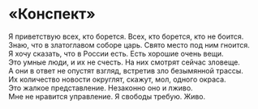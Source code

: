 # «Конспект»

Я приветствую всех, кто борется. Всех, кто борется, кто не боится.  
Знаю, что в златоглавом соборе царь. Свято место под ним гноится.  
Я хочу сказать, что в России есть. Есть хорошие очень вещи.  
Это умные люди, и их не счесть. На них смотрят сейчас зловеще.  
А они в ответ не опустят взгляд, встретив зло безымянной трассы.  
Их количество новости округлят, скажут, мол, одного окраса.  
Это жалкое представление. Незаконно оно и лживо.  
Мне не нравится управление. Я свободы требую. Живо.  
